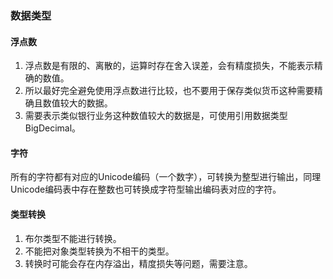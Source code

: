 ### 数据类型

#### 浮点数

1. 浮点数是有限的、离散的，运算时存在舍入误差，会有精度损失，不能表示精确的数值。
2. 所以最好完全避免使用浮点数进行比较，也不要用于保存类似货币这种需要精确且数值较大的数据。
3. 需要表示类似银行业务这种数值较大的数据是，可使用引用数据类型BigDecimal。

#### 字符

所有的字符都有对应的Unicode编码（一个数字），可转换为整型进行输出，同理Unicode编码表中存在整数也可转换成字符型输出编码表对应的字符。

#### 类型转换

1. 布尔类型不能进行转换。
2. 不能把对象类型转换为不相干的类型。
3. 转换时可能会存在内存溢出，精度损失等问题，需要注意。